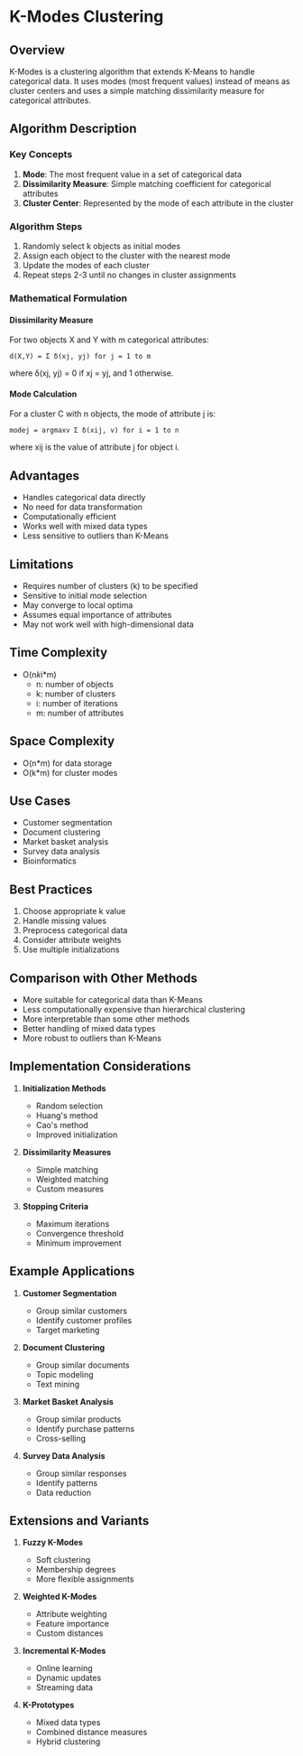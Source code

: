 # K-Modes Clustering

## Overview
K-Modes is a clustering algorithm that extends K-Means to handle categorical data. It uses modes (most frequent values) instead of means as cluster centers and uses a simple matching dissimilarity measure for categorical attributes.

## Algorithm Description

### Key Concepts
1. **Mode**: The most frequent value in a set of categorical data
2. **Dissimilarity Measure**: Simple matching coefficient for categorical attributes
3. **Cluster Center**: Represented by the mode of each attribute in the cluster

### Algorithm Steps
1. Randomly select k objects as initial modes
2. Assign each object to the cluster with the nearest mode
3. Update the modes of each cluster
4. Repeat steps 2-3 until no changes in cluster assignments

### Mathematical Formulation

#### Dissimilarity Measure
For two objects X and Y with m categorical attributes:
```
d(X,Y) = Σ δ(xj, yj) for j = 1 to m
```
where δ(xj, yj) = 0 if xj = yj, and 1 otherwise.

#### Mode Calculation
For a cluster C with n objects, the mode of attribute j is:
```
modej = argmaxv Σ δ(xij, v) for i = 1 to n
```
where xij is the value of attribute j for object i.

## Advantages
- Handles categorical data directly
- No need for data transformation
- Computationally efficient
- Works well with mixed data types
- Less sensitive to outliers than K-Means

## Limitations
- Requires number of clusters (k) to be specified
- Sensitive to initial mode selection
- May converge to local optima
- Assumes equal importance of attributes
- May not work well with high-dimensional data

## Time Complexity
- O(n*k*i*m)
  - n: number of objects
  - k: number of clusters
  - i: number of iterations
  - m: number of attributes

## Space Complexity
- O(n*m) for data storage
- O(k*m) for cluster modes

## Use Cases
- Customer segmentation
- Document clustering
- Market basket analysis
- Survey data analysis
- Bioinformatics

## Best Practices
1. Choose appropriate k value
2. Handle missing values
3. Preprocess categorical data
4. Consider attribute weights
5. Use multiple initializations

## Comparison with Other Methods
- More suitable for categorical data than K-Means
- Less computationally expensive than hierarchical clustering
- More interpretable than some other methods
- Better handling of mixed data types
- More robust to outliers than K-Means

## Implementation Considerations
1. **Initialization Methods**
   - Random selection
   - Huang's method
   - Cao's method
   - Improved initialization

2. **Dissimilarity Measures**
   - Simple matching
   - Weighted matching
   - Custom measures

3. **Stopping Criteria**
   - Maximum iterations
   - Convergence threshold
   - Minimum improvement

## Example Applications
1. **Customer Segmentation**
   - Group similar customers
   - Identify customer profiles
   - Target marketing

2. **Document Clustering**
   - Group similar documents
   - Topic modeling
   - Text mining

3. **Market Basket Analysis**
   - Group similar products
   - Identify purchase patterns
   - Cross-selling

4. **Survey Data Analysis**
   - Group similar responses
   - Identify patterns
   - Data reduction

## Extensions and Variants
1. **Fuzzy K-Modes**
   - Soft clustering
   - Membership degrees
   - More flexible assignments

2. **Weighted K-Modes**
   - Attribute weighting
   - Feature importance
   - Custom distances

3. **Incremental K-Modes**
   - Online learning
   - Dynamic updates
   - Streaming data

4. **K-Prototypes**
   - Mixed data types
   - Combined distance measures
   - Hybrid clustering 